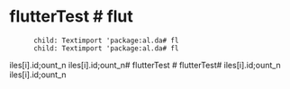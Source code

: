 # flutterTest # flut

          child: Textimport 'package:al.da# fl
          child: Textimport 'package:al.da# fl
iles[i].id;ount_n
iles[i].id;ount_n# flutterTest # flutterTest# 
iles[i].id;ount_n
iles[i].id;ount_n
